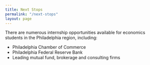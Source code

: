 ```yaml
---
title: Next Stops
permalink: "/next-stops"
layout: page
---
```


There are numerous internship opportunities available for economics students in the Philadelphia region, including:

- Philadelphia Chamber of Commerce
- Philadelphia Federal Reserve Bank
- Leading mutual fund, brokerage and consulting firms
